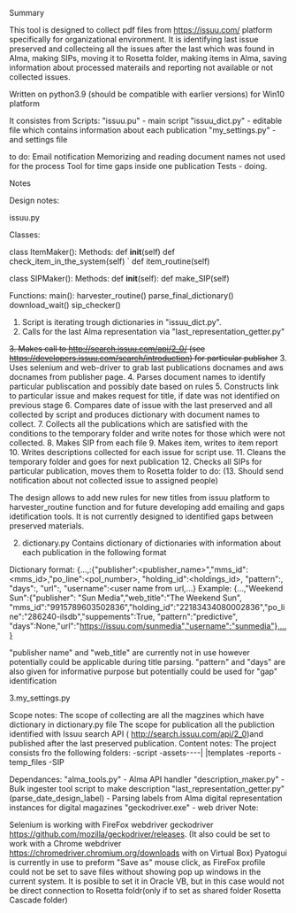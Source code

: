 Summary

This tool is designed to collect pdf files from https://issuu.com/ platform specifically for organizational environment. 
It is identifying last issue preserved and collecteing all the issues
after the last which was found in Alma, making SIPs, moving it to Rosetta folder, making items in Alma, saving information about processed materails
 and reporting not available or not collected issues.

Written on python3.9 (should be compatible with earlier versions)
for  Win10 platform

It consistes from 
Scripts:
 "issuu.pu" - main script
 "issuu_dict.py" - editable file which contains information about each publication
 "my_settings.py"  -  and settings  file

to do:
 Email notification
 Memorizing and reading document names not used for the process
 Tool for time gaps inside one publication
 Tests - doing.

Notes

Design notes:

issuu.py

Classes:

class ItemMaker():
  Methods:
	def __init__(self)
	def check_item_in_the_system(self)
`       def item_routine(self)

class SIPMaker():
  Methods:
	def __init__(self):
        def make_SIP(self)

Functions:
 main():
 harvester_routine()
 parse_final_dictionary()
 download_wait()
 sip_checker()



1. Script is iterating trough dictionaries in "issuu_dict.py".
2. Calls for the last Alma representation via "last_representation_getter.py"

~~3. Makes call to http://search.issuu.com/api/2_0/ (see https://developers.issuu.com/search/introduction) for particular publisher~~
3. Uses selenium and web-driver to grab last publications docnames and aws docnames from publisher page.
4. Parses document names to identify particular publiscation and possibly date based on rules
5. Constructs link to particular issue and makes request for title, if date was not identified on previous stage
6. Compares date of issue with the last preserved and all collected by script and produces dictionary with document names to collect.
7. Collects all the publications which are satisfied with the conditions to the temporary folder and write notes for those which were not collected.
8. Makes SIP from each file
9. Makes item, writes to item report
10. Writes descriptions collected for each issue for script use.
11. Cleans the temporary folder and goes for next publication
12. Checks all SIPs for particular publication, moves them to Rosetta folder 
to do:
(13. Should send notification about not collected issue to assigned people)

The design allows to add new rules for new titles from issuu platform to harvester_routine function and for future developing add emailing and gaps idetification tools.
It is not currently designed to identified gaps between preserved materials.

2. dictionary.py
Contains dictionary of dictionaries with information about each publication in the following format

Dictionary format:
     {...,<publication name>:{"publisher":<publisher_name>","mms_id":<mms_id>,"po_line":<pol_number>, "holding_id":<holdings_id>, "pattern":<pattern>, "days":<days>, "url":<all publication by publisher url>, "username":<user name from url,...}
Example:
     {...,"Weekend Sun":{"publisher":	"Sun Media","web_title":"The Weekend Sun", "mms_id":"9915789603502836","holding_id":"22183434080002836","po_line":"286240-ilsdb","suppements":True, "pattern":"predictive", "days":None,"url":"https://issuu.com/sunmedia","username":"sunmedia"},...}

"publisher name" and "web_title" are currently not in use however potentially could be applicable during title parsing.
"pattern" and "days" are also given for informative purpose but potentially could be used for "gap" identification

3.my_settings.py


Scope notes:
	The scope of collecting  are all the magzines which have dictionary in dictionary.py file
	The scope for publication  all the publiction identified with Issuu search API ( http://search.issuu.com/api/2_0)and published after the last preserved publication.
Content notes:
	The project consists fro the following folders:
	-script
	-assets----|
		   |templates
	-reports
	-temp_files
        -SIP

Dependances:
 "alma_tools.py" - Alma API handler
  "description_maker.py" - Bulk ingester tool script to make description
  "last_representation_getter.py" (parse_date_design_label) - Parsing labels from Alma digital representation instances for digital magazines
  "geckodriver.exe" - web driver 
Note:

   Selenium is working with FireFox webdriver geckodriver https://github.com/mozilla/geckodriver/releases. (It also could be set to work with a Chrome webdriver https://chromedriver.chromium.org/downloads with on Virtual Box)
   Pyatogui is currently in use to preform "Save as" mouse click, as FireFox profile could not be set to save files without showing pop up windows in the current system. It is posible to set it in Oracle VB, but in this case would not be direct connection to Rosetta foldr(only if to set as shared folder Rosetta Cascade folder)

